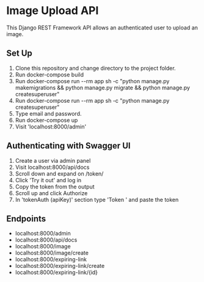 # **Image Upload API**
This Django REST Framework API allows an authenticated user to upload an image.

## **Set Up**
1. Clone this repository and change directory to the project folder.
2. Run docker-compose build
3. Run docker-compose run --rm app sh -c "python manage.py makemigrations && python manage.py migrate && python manage.py createsuperuser"
4. Run docker-compose run --rm app sh -c "python manage.py createsuperuser"
5. Type email and password.
6. Run docker-compose up
7. Visit 'localhost:8000/admin'

## **Authenticating with Swagger UI**
1. Create a user via admin panel
2. Visit localhost:8000/api/docs
3. Scroll down and expand on /token/
4. Click 'Try it out' and log in
5. Copy the token from the output
6. Scroll up and click Authorize
7. In 'tokenAuth (apiKey)' section type 'Token ' and paste the token

## **Endpoints**
- localhost:8000/admin
- localhost:8000/api/docs
- localhost:8000/image
- localhost:8000/image/create
- localhost:8000/expiring-link
- localhost:8000/expiring-link/create
- localhost:8000/expiring-link/{id}
